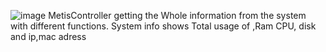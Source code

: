 ![image](https://user-images.githubusercontent.com/45049612/96872871-7664a000-1474-11eb-8cb7-bf25540b6c3f.png)
MetisController getting the Whole information from the system with different functions.
System info shows Total usage of ,Ram CPU, disk and ip,mac adress




